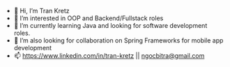 - 👋 Hi, I’m Tran Kretz
- 👀 I’m interested in OOP and Backend/Fullstack roles
- 🌱 I’m currently learning Java and looking for software development roles.
- 💞️ I’m also looking for collaboration on Spring Frameworks for mobile app development
- 📫 https://www.linkedin.com/in/tran-kretz || ngocbitra@gmail.com

<!---
ngock/ngock is a ✨ special ✨ repository because its `README.md` (this file) appears on your GitHub profile.
You can click the Preview link to take a look at your changes.
--->
